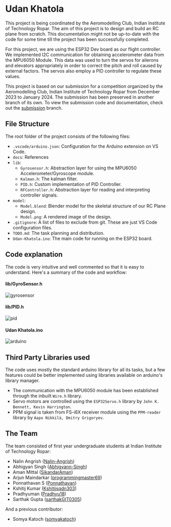 # Udan Khatola
This project is being coordinated by the Aeromodelling Club, Indian Institute of Technology Ropar. The aim of this project is to design and build an RC plane from scratch. This documentation might not be up-to-date with the code for some time till the project has been successfully completed.

For this project, we are using the ESP32 Dev board as our flight controller. We implemented I2C communication for obtaining accelerometer data from the MPU6050 Module. This data was used to turn the servos for ailerons and elevators appropriately in order to correct the pitch and roll caused by external factors. The servos also employ a PID controller to regulate these values.  

This project is based on our submission for a competition organized by the Aeromodelling Club, Indian Institute of Technology Ropar from December 2023 to January 2024. The submission has been preserved in another branch of its own. To view the submission code and documentation, check out the [submission](https://github.com/Nalin-Angrish/Udan-Khatola/tree/submission) branch.

## File Structure
The root folder of the project consists of the following files:
- `.vscode/arduino.json`: Configuration for the Arduino extension on VS Code.
- `docs`: References
- `lib`:
  - `Gyrosensor.h`: Abstraction layer for using the MPU6050 Accelerometer/Gyroscope module.
  - `Kalman.h`: The kalman filter.
  - `PID.h`: Custom implementation of PID Controller.
  - `RFController.h`: Abstraction layer for reading and interpreting controller signals.
- `model`:
  - `Model.blend`: Blender model for the skeletal structure of our RC Plane design.
  - `Model.png`: A rendered image of the design.
- `.gitignore`: A list of files to exclude from git. These are just VS Code configuration files.
- `TODO.md`: The task planning and distribution.
- `Udan-Khatola.ino`: The main code for running on the ESP32 board.

## Code explanation
The code is very intuitive and well commented so that it is easy to understand. Here's a summary of the code and workflow:
#### lib/GyroSensor.h
![gyrosensor](https://github.com/Nalin-Angrish/Udan-Khatola/assets/54469875/b97d3513-9059-40fa-8a93-c0c6339b286e)
#### lib/PID.h
![pid](https://github.com/Nalin-Angrish/Udan-Khatola/assets/54469875/7f5af4f1-6dc9-444a-804e-a2a3cd98af0b)
#### Udan Khatola.ino
![arduino](https://github.com/Nalin-Angrish/Udan-Khatola/assets/54469875/c81448eb-c0b9-4d79-a6ec-cf4cec96f3c6)

## Third Party Libraries used
The code uses mostly the standard arduino library for all its tasks, but a few features could be better implemented using libraries available on arduino's library manager.
- The communication with the MPU6050 module has been established through the inbuilt `Wire.h` library.
- Servo motors are controlled using the `ESP32Servo.h` library by `John K. Bennett, Kevin Harrington`.
- PPM signal is taken from FS-i6X receiver module using the `PPM-reader` library by `Aapo Nikkilä, Dmitry Grigoryev`.
  
## The Team
The team consisted of first year undergraduate students at Indian Institute of Technology Ropar:
- Nalin Angrish ([Nalin-Angrish](https://github.com/Nalin-Angrish))
- Abhigyan Singh ([Abhigyann-Singh](https://github.com/Abhigyann-Singh))
- Aman Mittal ([SikandarAman](https://github.com/SikandarAman))
- Arjun Maindarkar ([programmingmaster69](https://github.com/programmingmaster69))
- Ponnathavan S ([Ponnathavan](https://github.com/Ponnathavan))
- Kshitij Kumar ([Kshitijsqdn303](https://github.com/Kshitijsqdn303))  
- Pradhyuman ([Pradhyu18](https://github.com/Pradhyu18))  
- Sarthak Gupta ([sarthakGIT0305](https://github.com/sarthakGIT0305))  

And a previous contributor:
- Somya Katoch ([somyakatoch](https://github.com/somyakatoch))